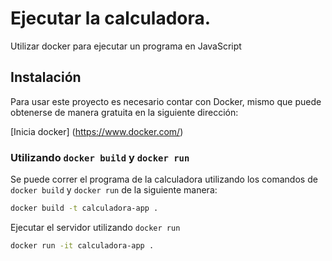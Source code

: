 
# Ejecutar la calculadora.

Utilizar docker para ejecutar un programa en JavaScript


## Instalación 
Para usar este proyecto es necesario contar con Docker, mismo que puede obtenerse de manera gratuita en la siguiente dirección:

[Inicia docker] (https://www.docker.com/)

### Utilizando `docker build` y `docker run`

Se puede correr el programa de la calculadora utilizando los comandos de `docker build` y `docker run` de la siguiente manera: 


``` sh 
docker build -t calculadora-app .
```

Ejecutar el servidor utilizando `docker run`
```sh
docker run -it calculadora-app .
```
